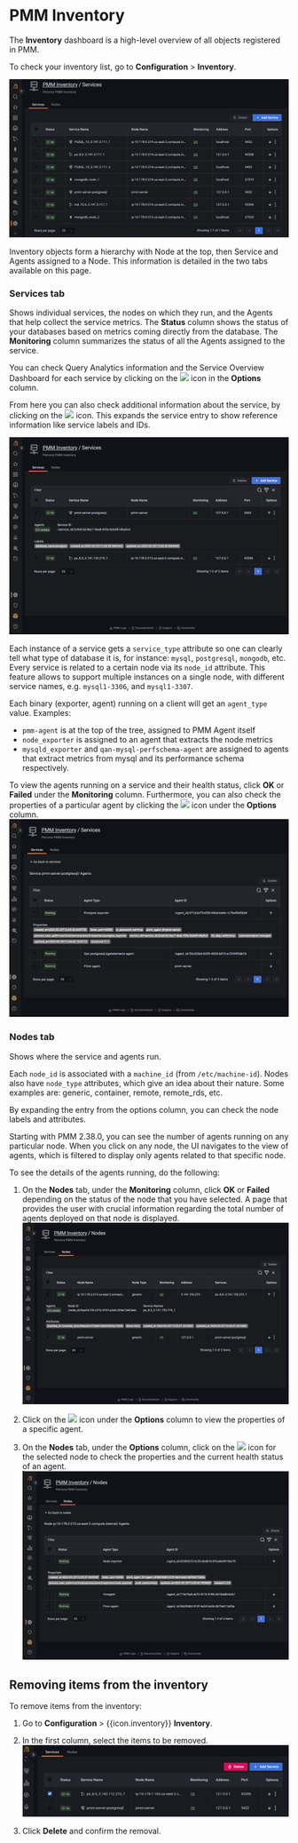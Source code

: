 # PMM Inventory

The **Inventory** dashboard is a high-level overview of all objects registered in PMM.

To check your inventory list, go to <i class="uil uil-cog"></i> **Configuration** > **Inventory**.

![!image](../../_images/Inventory.png)

Inventory objects form a hierarchy with Node at the top, then Service and Agents assigned to a Node. This information is detailed in the two tabs available on this page.

### **Services** tab

Shows individual services, the nodes on which they run, and the Agents that help collect the service metrics.
The **Status** column shows the status of your databases based on metrics coming directly from the database.
The **Monitoring** column summarizes the status of all the Agents assigned to the service.

You can check Query Analytics information and the Service Overview Dashboard for each service by clicking on the <image src="../../_images/dots-three-vertical.ico" width="15px" aria-label="triple dots"/> icon in the **Options** column.

From here you can also check additional information about the service, by clicking on the <image src="../../_images/arrow-downward.ico" width="15px" aria-label="downward arrow"/> icon. This expands the service entry to show reference information like service labels and IDs.

![!image](../../_images/PMM_Inventory_Service_Selection.png)

Each instance of a service gets a `service_type` attribute so one can clearly tell what type of database it is, for instance: `mysql`, `postgresql`, `mongodb`, etc. Every service is related to a certain node via its `node_id` attribute. This feature allows to support multiple instances on a single node, with different service names, e.g. `mysql1-3306`, and `mysql1-3307`.

Each binary (exporter, agent) running on a client will get an `agent_type` value. Examples:

- `pmm-agent` is at the top of the tree, assigned to PMM Agent itself
- `node_exporter` is assigned to an agent that extracts the node metrics
- `mysqld_exporter` and `qan-mysql-perfschema-agent` are assigned to agents that extract metrics from mysql and its performance schema respectively.

To view the agents running on a service and their health status, click **OK** or **Failed** under the **Monitoring** column. Furthermore, you can also check the properties of a particular agent by clicking the <image src="../../_images/arrow-downward.ico" width="15px" aria-label="downward arrow"/> icon under the **Options** column.
![!image](../../_images/PMM_Inventory_Service_Agent_Properties.png)


### **Nodes** tab

Shows where the service and agents run.

Each `node_id` is associated with a `machine_id` (from `/etc/machine-id`). Nodes also have `node_type` attributes, which give an idea about their nature. Some examples are: generic, container, remote, remote_rds, etc.

By expanding the entry from the options column, you can check the node labels and attributes.

Starting with PMM 2.38.0, you can see the number of agents running on any particular node. When you click on any node, the UI navigates to the view of agents, which is filtered to display only agents related to that specific node. 

To see the details of the agents running, do the following:

1. On the **Nodes** tab, under the **Monitoring** column, click **OK** or **Failed** depending on the status of the node that you have selected. A page that provides the user with crucial information regarding the total number of agents deployed on that node is displayed.
     ![!image](../../_images/PMM_Inventory_Node_Selection.png)

2. Click on the <image src="../../_images/arrow-downward.ico" width="15px" aria-label="downward arrow"/> icon under the **Options** column to view the properties of a specific agent.

3.  On the **Nodes** tab, under the **Options** column, click on the <image src="../../_images/arrow-downward.ico" width="15px" aria-label="downward arrow"/> icon for the selected node to check the properties and the current health status of an agent.       
     ![!image](../../_images/PMM_Inventory_Node_Agent_Properties.png)


## Removing items from the inventory

To remove items from the inventory:

1. Go to <i class="uil uil-cog"></i> **Configuration** > {{icon.inventory}} **Inventory**.

2. In the first column, select the items to be removed.
        ![!image](../../_images/PMM_Inventory_Item_Selection.png)
3. Click **Delete** and confirm the removal.


